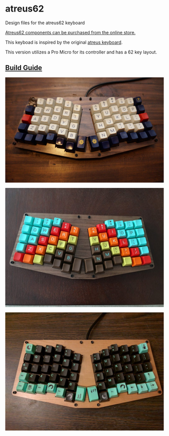 # atreus62
Design files for the atreus62 keyboard

[Atreus62 components can be purchased from the online store.](http://shop.profetkeyboards.com/category/atreus62)

This keyboad is inspired by the original [atreus keyboard](https://atreus.technomancy.us/).

This version utilizes a Pro Micro for its controller and has a 62 key layout.

## [Build Guide](build-guide/)

![Nantucket atreus62](images/nantucket-atreus62.jpg)

![1976 atreus62](images/1976-atreus62.jpg)

![Midnight atreus62](images/midnight-atreus62.jpg)
